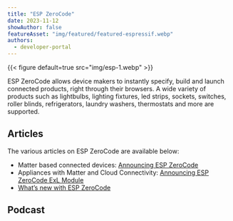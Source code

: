 ```yaml
---
title: "ESP ZeroCode"
date: 2023-11-12
showAuthor: false
featureAsset: "img/featured/featured-espressif.webp"
authors:
  - developer-portal
---
```

{{< figure
    default=true
    src="img/esp-1.webp"
    >}}

ESP ZeroCode allows device makers to instantly specify, build and launch connected products, right through their browsers. A wide variety of products such as lightbulbs, lighting fixtures, led strips, sockets, switches, roller blinds, refrigerators, laundry washers, thermostats and more are supported.

## Articles

The various articles on ESP ZeroCode are available below:

- Matter based connected devices: [Announcing ESP ZeroCode](/announcing-esp-zerocode-301201c24cba)
- Appliances with Matter and Cloud Connectivity: [Announcing ESP ZeroCode ExL Module](/esp-zerocode-exl-module-powered-by-aws-iot-expresslink-simplifying-matter-compatible-6f90fa89abe6)
- [What’s new with ESP ZeroCode](/whats-new-with-esp-zerocode-1199e0c577fc)

## Podcast
